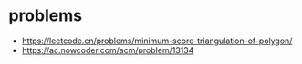 # problems
- https://leetcode.cn/problems/minimum-score-triangulation-of-polygon/
- https://ac.nowcoder.com/acm/problem/13134